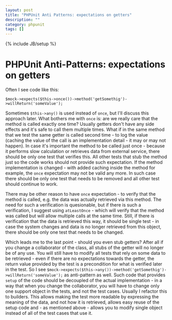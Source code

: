 ```yaml
---
layout: post
title: "PHPUnit Anti Patterns: expectations on getters"
description: ""
category: phpunit
tags: []
---
```

{% include JB/setup %}
# PHPUnit Anti-Patterns: expectations on getters

Often I see code like this:

`$mock->expects($this->once())->method('getSomethig')->willReturn('someValue');`

Sometimes `$this->any()` is used instead of `once`, but I'll discuss this approach later. What bothers me with `once` is: are we really care that the method is called exactly one time? Usually getters don't have any side effects and it's safe to call them multiple times. What if in the same method that we test the same getter is called second time - to log the value (caching the value of the call is an implementation detail - it may or may not happen). In case it's important the method to be called just once - because it performs slow calculation or retrieves data from external service, there should be only one test that verifies this. All other tests that stub the method just so the code works should not provide such expectation. If the method implementation is changed - with added caching inside the method for example, the `once` expectation may not be valid any more. In such case there should be only one test that needs to be removed and all other test should continue to work.

There may be other reason to have `once` expectation - to verify that the method is called, e.g. the data was actually retrieved via this method. The need for such a verification is quesionable, but if there is such a verification, I suggest using `atLeastOnce` - which will verify that the method was called but will allow multiple calls at the same time. Still, if there is verification that the data is retrieved this way, it should be single test - in case the system changes and data is no longer retrieved from this object, there should be only one test that needs to be changed.

Which leads me to the last point - should you even stub getters? After all if you change a collaborator of the class, all stubs of the getter will no longer be of any use. You will still have to modify all tests that rely on some data to be retrieved - even if there are no expectations towards the getter, the return value provided by the test is a precondition for what is verified later in the test. So I see `$mock->expects($this->any())->method('getSomethig')->willReturn('someValue');` as anti-pattern as well. Such code that provides `setup` of the code should be decoupled of the actual implementation - in a way that when you change the collaborator, you will have to change only one support object in the tests, and not the test cases. Usually I refactor this to builders. This allows making the test more readable by expressing the meaning of the data, and not how it is retrieved, allows easy reuse of the setup code and - as mentioned above - allows you to modify single object instead of all of the test cases that use it.
